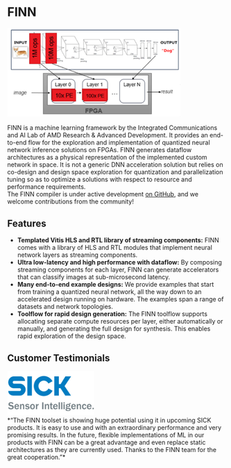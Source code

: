 # FINN
<img src="img/finn-example.png" alt="drawing" width="400"/>

FINN is a machine learning framework by the Integrated Communications and AI Lab of AMD Research & Advanced Development.
It provides an end-to-end flow for the exploration and implementation of quantized neural network inference solutions on FPGAs.
FINN generates dataflow architectures as a physical representation of the implemented custom network in space.
It is not a generic DNN acceleration solution but relies on co-design and design space exploration for quantization and parallelization tuning so as to optimize a solutions with respect to resource and performance requirements.
<br>
The FINN compiler is under active development <a href="https://github.com/Xilinx/finn">on GitHub</a>, and we welcome contributions from the community!

## Features

* **Templated Vitis HLS and RTL library of streaming components:** FINN comes with a
library of HLS and RTL modules that implement neural network layers as streaming components.
* **Ultra low-latency and high performance
with dataflow:** By composing streaming components for each layer, FINN can
generate accelerators that can classify images at sub-microsecond latency.
* **Many end-to-end example designs:** We provide examples that start from training a
quantized neural network, all the way down to an accelerated design running on
hardware. The examples span a range of datasets and network topologies.
* **Toolflow for rapid design generation:** The FINN toolflow supports allocating
separate compute resources per layer, either automatically or manually, and
generating the full design for synthesis. This enables rapid exploration of the
design space.

## Customer Testimonials
<img src="img/SICK_Logo.jpg" alt="drawing" width="200"/>
<br>
*“The FINN toolset is showing huge potential using it in upcoming SICK products.
It is easy to use and with an extraordinary performance and very promising results. 
In the future, flexible implementations of ML in our products with FINN can be a great advantage and even replace static architectures as they are currently used.
Thanks to the FINN team for the great cooperation.”*

